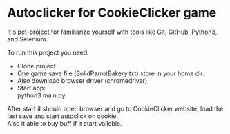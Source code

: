 # Autoclicker for CookieClicker game
It's pet-project for familiarize yourself with tools like Git, GitHub, Python3, and Selenium.

To run this project you need:
* Clone project
* One game save file (SolidParrotBakery.txt) store in your home dir.
* Also download browser driver (chromedriver)
* Start app: <br>
python3 main.py

After start it should open browser and go to CookieClicker website, load the last save and start autoclick on cookie.<br>
Also it able to buy buff if it start vaileble.<br>
